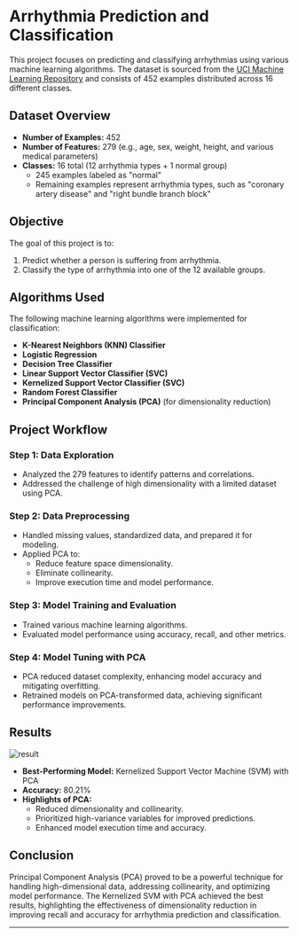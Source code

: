 # Arrhythmia Prediction and Classification

This project focuses on predicting and classifying arrhythmias using various machine learning algorithms. The dataset is sourced from the [UCI Machine Learning Repository](https://archive.ics.uci.edu/ml/datasets/Arrhythmia) and consists of 452 examples distributed across 16 different classes.

## Dataset Overview

- **Number of Examples:** 452  
- **Number of Features:** 279 (e.g., age, sex, weight, height, and various medical parameters)  
- **Classes:** 16 total (12 arrhythmia types + 1 normal group)  
  - 245 examples labeled as "normal"
  - Remaining examples represent arrhythmia types, such as "coronary artery disease" and "right bundle branch block"

## Objective

The goal of this project is to:
1. Predict whether a person is suffering from arrhythmia.
2. Classify the type of arrhythmia into one of the 12 available groups.

## Algorithms Used

The following machine learning algorithms were implemented for classification:

- **K-Nearest Neighbors (KNN) Classifier**  
- **Logistic Regression**  
- **Decision Tree Classifier**  
- **Linear Support Vector Classifier (SVC)**  
- **Kernelized Support Vector Classifier (SVC)**  
- **Random Forest Classifier**  
- **Principal Component Analysis (PCA)** (for dimensionality reduction)

## Project Workflow

### Step 1: Data Exploration
- Analyzed the 279 features to identify patterns and correlations.
- Addressed the challenge of high dimensionality with a limited dataset using PCA.

### Step 2: Data Preprocessing
- Handled missing values, standardized data, and prepared it for modeling.
- Applied PCA to:
  - Reduce feature space dimensionality.
  - Eliminate collinearity.
  - Improve execution time and model performance.

### Step 3: Model Training and Evaluation
- Trained various machine learning algorithms.
- Evaluated model performance using accuracy, recall, and other metrics.

### Step 4: Model Tuning with PCA
- PCA reduced dataset complexity, enhancing model accuracy and mitigating overfitting.
- Retrained models on PCA-transformed data, achieving significant performance improvements.

## Results
![result](https://github.com/user-attachments/assets/86bd2055-2222-4bfc-b3ba-878418dc51bb)



- **Best-Performing Model:** Kernelized Support Vector Machine (SVM) with PCA  
- **Accuracy:** 80.21%  
- **Highlights of PCA:**  
  - Reduced dimensionality and collinearity.  
  - Prioritized high-variance variables for improved predictions.  
  - Enhanced model execution time and accuracy.

## Conclusion

Principal Component Analysis (PCA) proved to be a powerful technique for handling high-dimensional data, addressing collinearity, and optimizing model performance. The Kernelized SVM with PCA achieved the best results, highlighting the effectiveness of dimensionality reduction in improving recall and accuracy for arrhythmia prediction and classification.

---
